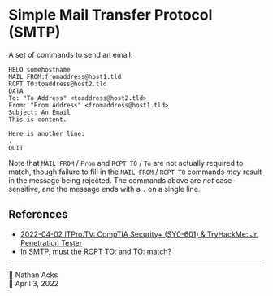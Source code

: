 # Simple Mail Transfer Protocol (SMTP)

A set of commands to send an email:

```smtp
HELO somehostname
MAIL FROM:fromaddress@host1.tld
RCPT TO:toaddress@host2.tld
DATA
To: "To Address" <toaddress@host2.tld>
From: "From Address" <fromaddress@host1.tld>
Subject: An Email
This is content.

Here is another line.
.
QUIT
```

Note that `MAIL FROM` / `From` and `RCPT TO` / `To` are not actually required to match, though failure to fill in the `MAIL FROM` / `RCPT TO` commands *may* result in the message being rejected. The commands above are *not* case-sensitive, and the message ends with a `.` on a single line.

## References

* [2022-04-02 ITPro.TV: CompTIA Security+ (SY0-601) & TryHackMe: Jr. Penetration Tester](../log/2022-04-02-itprotv-comptia-security-plus-and-tryhackme-jr-penetration-tester.md)
* [In SMTP, must the RCPT TO: and TO: match?](https://stackoverflow.com/questions/10822190/in-smtp-must-the-rcpt-to-and-to-match)

- - - -

<span aria-hidden="true">👤</span> Nathan Acks  
<span aria-hidden="true">📅</span> April 3, 2022
